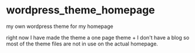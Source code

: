# wordpress_theme_homepage

my own wordpress theme for my homepage

right now I have made the theme a one page theme + I don't have a blog so most of the theme files are not in use on the actual homepage. 
